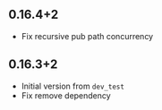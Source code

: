 ## 0.16.4+2

* Fix recursive pub path concurrency

## 0.16.3+2

* Initial version from  `dev_test`
* Fix remove dependency